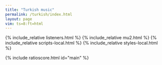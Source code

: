```yaml
---
title: "Turkish music"
permalink: /turkish/index.html
layout: page
vim: ts=8:ft=html
---
```


{% include_relative listeners.html %}
{% include_relative mu2.html %}
{% include_relative scripts-local.html %}
{% include_relative styles-local.html %}

<div id="songlist"></div>

<div id="pdf"></div>

{% include ratioscore.html id="main" %}
<script type="application/x-ratioscore" id="main">
</script>


